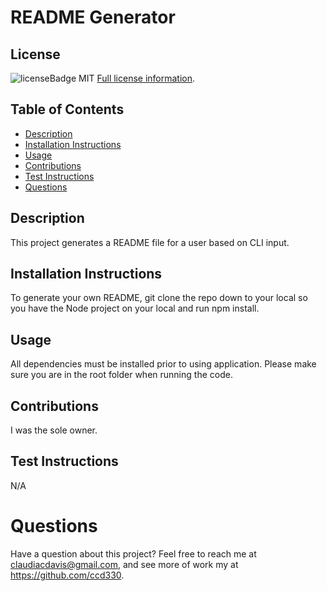 # README Generator

  
  ## License
  ![licenseBadge](https://img.shields.io/badge/License-MIT-blue.svg)
  MIT
  [Full license information](https://opensource.org/licenses/MIT).
  

  ## Table of Contents
  * [Description](#description)
  * [Installation Instructions](#installation-instructions)
  * [Usage](#usage)
  * [Contributions](#contributions)
  * [Test Instructions](#test-instructions)
  * [Questions](#questions)

  ## Description
  This project generates a README file for a user based on CLI input.

  ## Installation Instructions
  To generate your own README, git clone the repo down to your local so you have the Node project on your local and run npm install.

  ## Usage
  All dependencies must be installed prior to using application. Please make sure you are in the root folder when running the code.

  ## Contributions
  I was the sole owner.

  ## Test Instructions
  N/A

  # Questions
  Have a question about this project? Feel free to reach me at claudiacdavis@gmail.com, and see more of work my at https://github.com/ccd330.

